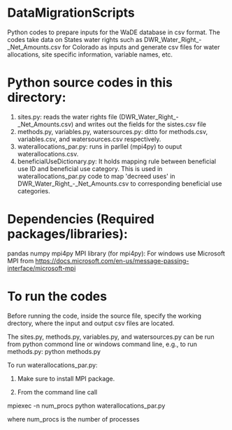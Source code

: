 # DataMigrationScripts
Python codes to prepare inputs for the WaDE database in csv format. The codes take data on States water rights such as DWR_Water_Right_-_Net_Amounts.csv for Colorado as inputs 
and generate csv files for water allocations, site specific information, variable names, etc.

# Python source codes in this directory: 
1. sites.py: reads the water rights file (DWR_Water_Right_-_Net_Amounts.csv) and writes out the fields for the sistes.csv file
2. methods.py, variables.py, watersources.py: ditto for methods.csv, variables.csv, and watersources.csv respectively.
3. waterallocations_par.py: runs in parllel (mpi4py) to ouput waterallocations.csv.
4. beneficialUseDictionary.py: It holds mapping rule between beneficial use ID and beneficial use category. 
This is used in waterallocations_par.py code to map 'decreed uses' in DWR_Water_Right_-_Net_Amounts.csv to corresponding beneficial use categories.

# Dependencies (Required packages/libraries):
pandas
numpy
mpi4py 
MPI library (for mpi4py): For windows use Microsoft MPI from https://docs.microsoft.com/en-us/message-passing-interface/microsoft-mpi

# To run the codes
Before running the code, inside the source file, specify the working drectory, where the input and output csv files are located.

The sites.py, methods.py, variables.py, and watersources.py can be run from python commond line or windows command line, 
e.g., to run methods.py:
python methods.py

To run waterallocations_par.py: 

1. Make sure to install MPI package. 

2. From the command line call 

mpiexec -n num_procs python waterallocations_par.py

where num_procs is the number of processes 
